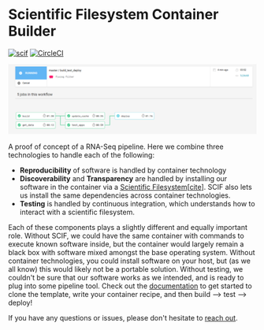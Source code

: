 # Scientific Filesystem Container Builder

[![scif](https://img.shields.io/badge/filesystem-scientific-green.svg?style=for-the-badge)](https://sci-f.github.io)
[![CircleCI](https://circleci.com/gh/vsoch/example.scif.svg?style=svg)](https://circleci.com/gh/vsoch/example.scif)

![docs/assets/img/circle.png](docs/assets/img/circle.png)

A proof of concept of a RNA-Seq pipeline. Here we combine three technologies to handle each of the following:

 - **Reproducibility** of software is handled by container technology
 - **Discoverability** and **Transparency** are handled by installing our software in the container via a [Scientific Filesystem](https://sci-f.github.io)[[cite](https://academic.oup.com/gigascience/article/7/5/giy023/4931737#116684246)]. SCIF also lets us install the same dependencies across container technologies.
 - **Testing** is handled by continuous integration, which understands how to interact with a scientific filesystem.

Each of these components plays a slightly different and equally important role. Without SCIF, we could have the same container with commands to execute known software inside, but the container would largely remain a black box with software mixed amongst the base operating system. Without container technologies, you could install software on your host, but (as we all know) this would likely not be a portable solution. Without testing, we couldn't be sure that our software works as we intended, and is ready to plug into some pipeline tool. Check out the [documentation](https://vsoch.github.io/example.scif) to get started to clone the template, write your container recipe, and then build --> test --> deploy!

If you have any questions or issues, please don't hesitate to [reach out](https://www.github.com/vsoch/example.scif/issues).
